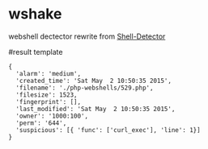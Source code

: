 # wshake

webshell dectector rewrite from [Shell-Detector](https://github.com/emposha/Shell-Detector)

#result template
```
{
  'alarm': 'medium',
  'created_time': 'Sat May  2 10:50:35 2015',
  'filename': './php-webshells/529.php',
  'filesize': 1523,
  'fingerprint': [],
  'last_modified': 'Sat May  2 10:50:35 2015',
  'owner': '1000:100',
  'perm': '644',
  'suspicious': [{ 'func': ['curl_exec'], 'line': 1}]
}
```
